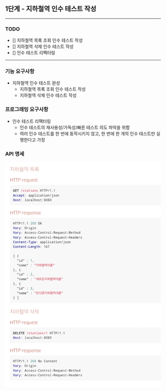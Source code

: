 ## 1단계 - 지하철역 인수 테스트 작성

---
### TODO
- [] 지하철역 목록 조회 인수 테스트 작성
- [] 지하철역 삭제 인수 테스트 작성
- [] 인수 테스트 리팩터링
- ---
### 기능 요구사항
- 지하철역 인수 테스트 완성
  - 지하철역 목록 조회 인수 테스트 작성
  - 지하철역 삭제 인수 테스트 작성
### 프로그래밍 요구사항
- 인수 테스트 리팩터링
  - 인수 테스트의 재사용성/가독성/빠른 테스트 의도 파악을 위함
  - 여러 인수 테스트를 한 번에 동작시키지 않고, 한 번에 한 개의 인수 테스트만 실행한다고 가정
### API 명세
![](./image/step1_api_info.png)
